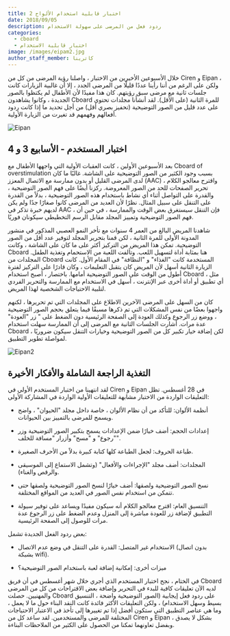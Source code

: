 ```yaml
---
title: اختبار قابلية استخدام الألواح 2
date: 2018/09/05
description: ردود فعل من المرضى على سهولة الاستخدام
categories:
  - cboard
  - اختبار قابلية الاستخدام
image: /images/eipam2.jpg
author_staff_member: كاترينا
---
```


خلال الأسبوعين الأخيرين من الاختبار ، واصلنا رؤية المرضى من كل من Ciren و Eipan ، ولكن على الرغم من أننا رأينا عددًا قليلًا من المرضى الجدد ، إلا أن غالبية الزيارات كانت جلسات ثانية مع مرضى سبق رؤيتهم. كان هذا مفيدًا لأن الأطفال لم يكتظوا بالصور الجديدة ، وكانوا يشاهدون Cboard للمرة الثانية (على الأقل). لقد أنشأنا مجلدات تحتوي على عدد قليل من الصور التوضيحية (تحفيز بصري أقل) من أجل تحديد ما إذا كانت ردود أفعالهم وفهمهم قد تغيرت من الزيارة الأولية.

![Eipan](/images/eipam2.jpg)

## اختبار المستخدم - الأسابيع 3 و 4

بعد الأسبوعين الأولين ، كانت العقبات الأولية التي واجهها الأطفال مع Cboard of overstimulation بسبب وجود الكثير من الصور التوضيحية على الشاشة. غالبًا ما كان لدى المرضى القليل أو بدون ممارسة مع الاتصال المعزز (AAC) ، واقترح معالجو الكلام تحرير الصفحات للحد من الصور المعروضة. ركزنا أيضًا على فهم الصور التوضيحية ، والقدرة على التواصل أثناء أي نشاط باستخدام هذه الصور التوضيحية ، بدلاً من القدرة على التنقل على سبيل المثال. نظرًا لأن العديد من المرضى كانوا صغارًا جدًا ولم يكن لديهم خبرة تذكر في AAC ، فإن التنقل سيستغرق بعض الوقت والممارسة ، في حين أن فهم الصور التوضيحية وتمييز المجلد مقابل الرسم التخطيطي سيكونان فوريًا.

شاهدنا المريض البالغ من العمر 4 سنوات مع تأخر النمو العصبي المذكور في منشور المدونة الأولى للمرة الثانية ، لكن قمنا بتحرير المجلد لتوفير عدد أقل من الصور التوضيحية. تمكن هذا المريض من التركيز أكثر على ما كان على الشاشة ، وكانت Cboard هنا بمثابة أداة لتسهيل اللعب. وتألفت اللعبة من الاستحمام وتغذية الطفل. المجلدات من Cboard المستخدمة كانت "الغذاء" و "النظافة" في المقام الأول. كانت الزيارة الثانية أسهل لأن المريض كان يتقبل التعليمات ، وكان قادرًا على التركيز لفترة أطول من الوقت على الصور التوضيحية أمامها. باختصار ، أصبح استخدام Cboard ، مثل أي تطبيق أو أداة أخرى عبر الإنترنت ، أسهل في الاستخدام مع الممارسة والتحرير الفردي لتلبية الاحتياجات الشخصية لهذا المريض.

كان من السهل على المرضى الآخرين الاطلاع على المجلدات التي تم تحريرها ، لكنهم واجهوا بعضًا من نفس المشكلات التي تم ذكرها مسبقًا فيما يتعلق بحجم الصور التوضيحية ، ووضع زر الرجوع وكذلك العودة إلى الصفحة الرئيسية دون الضغط على " زر "العودة" عدة مرات. أشارت الجلسات الثانية مع المرضى إلى أن الممارسة سهلت استخدام Cboard ، لكن إضافة خيار تكبير كل من الصور التوضيحية وخيارات التنقل سيكون ضروريًا لمواصلة تطوير التطبيق.

![Eipan2](/images/eipan3.jpeg)

## التغذية الراجعة الشاملة والأفكار الأخيرة

لقد انتهينا من اختبار المستخدم الأولي في Ciren و Eipan في 28 أغسطس. تظل التعليقات الواردة من الاختبار مشابهة للتعليقات الأولية الواردة في المشاركة الأولى:

- أنظمة الألوان: للتأكد من أن نظام الألوان ، خاصة داخل مجلد "الحيوان" ، واضح ويسمح للمرضى بالتمييز بين الحيوانات.

- إعدادات الحجم: أضف خيارًا ضمن الإعدادات يسمح بتكبير الصور التوضيحية وزر "رجوع" و "مسح" وأزرار "مسافة للخلف".

- طباعة الحروف: لجعل الطباعة كلها كتابة كبيرة بدلاً من الأحرف الصغيرة.

- المجلدات: أضف مجلد "الإجراءات والأفعال" (وتشمل الاستماع إلى الموسيقى والرقص والغناء).

- نسخ الصور التوضيحية ولصقها: أضف خيارًا لنسخ الصور التوضيحية ولصقها حتى تتمكن من استخدام نفس الصور في العديد من المواقع المختلفة.

- التنسيق العام: اقترح معالجو الكلام أنه سيكون مفيدًا ويساعد على توفير سيولة التطبيق لإضافة زر للعودة مباشرة إلى المنزل وعدم الضغط على زر الرجوع عدة مرات للوصول إلى الصفحة الرئيسية.

بعض ردود الفعل الجديدة تشمل:

- الاستخدام غير المتصل: القدرة على التنقل في وضع عدم الاتصال (بدون اتصال بشبكة wifi).

- ميزات أخرى: إمكانية إضافة لعبة باستخدام الصور التوضيحية؟

في الختام ، نجح اختبار المستخدم الذي أجري خلال شهر أغسطس في أن فريق Cboard لديه الآن تعليقات كافية للبدء في التحرير وإضافة بعض الاقتراحات من كل من المرضى والمهنيين. حصلت Cboard على ردود فعل إيجابية (الصور التوضيحية واضحة ، التنسيق بسيط وسهل الاستخدام) ، ولكن التعليقات الأكثر فائدة كانت النقد البناء حول ما لا يعمل ، وما هي عناصر التطبيق التي ستكون أفضل إذا تم تغييرها إلى تأخذ في الاعتبار الاحتياجات المختلفة للمرضى والمستخدمين. لقد ساعد كل من Ciren و Eipan بشكل لا يصدق ، وبفضل تعاونهما تمكنا من الحصول على الكثير من الملاحظات البناءة.